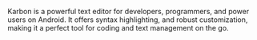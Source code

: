 Karbon is a powerful text editor for developers, programmers, and power users on Android. It offers syntax highlighting, and robust customization, making it a perfect tool for coding and text management on the go.

